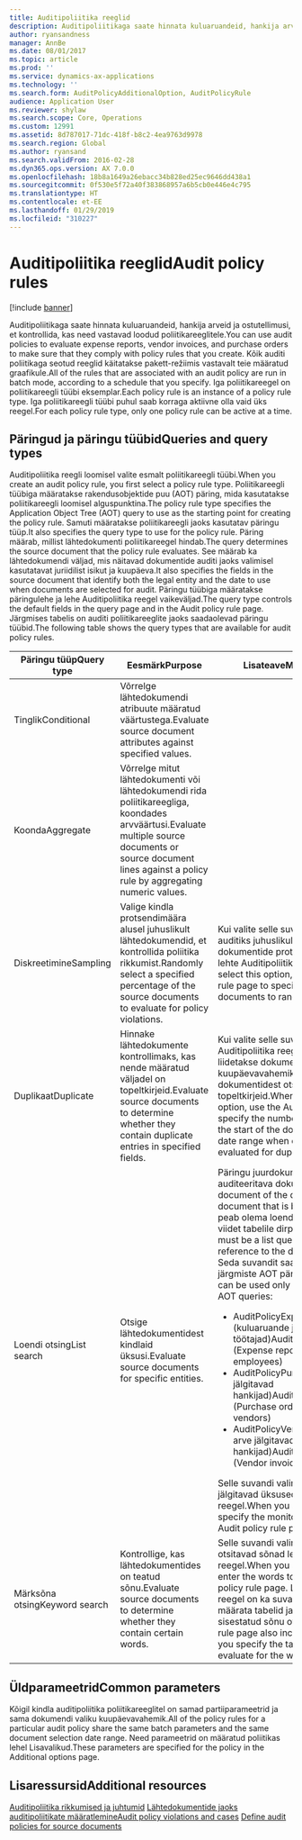```yaml
---
title: Auditipoliitika reeglid
description: Auditipoliitikaga saate hinnata kuluaruandeid, hankija arveid ja ostutellimusi, et kontrollida, kas need vastavad loodud poliitikareeglitele. Kõik auditi poliitikaga seotud reeglid käitatakse pakett-režiimis vastavalt teie määratud graafikule.  Iga poliitikareegel on poliitikareegli tüübi eksemplar. Iga poliitikareegli tüübi puhul saab korraga aktiivne olla vaid üks reegel.
author: ryansandness
manager: AnnBe
ms.date: 08/01/2017
ms.topic: article
ms.prod: ''
ms.service: dynamics-ax-applications
ms.technology: ''
ms.search.form: AuditPolicyAdditionalOption, AuditPolicyRule
audience: Application User
ms.reviewer: shylaw
ms.search.scope: Core, Operations
ms.custom: 12991
ms.assetid: 8d787017-71dc-418f-b8c2-4ea9763d9978
ms.search.region: Global
ms.author: ryansand
ms.search.validFrom: 2016-02-28
ms.dyn365.ops.version: AX 7.0.0
ms.openlocfilehash: 18b8a1649a26ebacc34b828ed25ec9646dd438a1
ms.sourcegitcommit: 0f530e5f72a40f383868957a6b5cb0e446e4c795
ms.translationtype: HT
ms.contentlocale: et-EE
ms.lasthandoff: 01/29/2019
ms.locfileid: "310227"
---
```

# <a name="audit-policy-rules"></a><span data-ttu-id="7633e-106">Auditipoliitika reeglid</span><span class="sxs-lookup"><span data-stu-id="7633e-106">Audit policy rules</span></span>

[!include [banner](../includes/banner.md)]

<span data-ttu-id="7633e-107">Auditipoliitikaga saate hinnata kuluaruandeid, hankija arveid ja ostutellimusi, et kontrollida, kas need vastavad loodud poliitikareeglitele.</span><span class="sxs-lookup"><span data-stu-id="7633e-107">You can use audit policies to evaluate expense reports, vendor invoices, and purchase orders to make sure that they comply with policy rules that you create.</span></span> <span data-ttu-id="7633e-108">Kõik auditi poliitikaga seotud reeglid käitatakse pakett-režiimis vastavalt teie määratud graafikule.</span><span class="sxs-lookup"><span data-stu-id="7633e-108">All of the rules that are associated with an audit policy are run in batch mode, according to a schedule that you specify.</span></span>  <span data-ttu-id="7633e-109">Iga poliitikareegel on poliitikareegli tüübi eksemplar.</span><span class="sxs-lookup"><span data-stu-id="7633e-109">Each policy rule is an instance of a policy rule type.</span></span> <span data-ttu-id="7633e-110">Iga poliitikareegli tüübi puhul saab korraga aktiivne olla vaid üks reegel.</span><span class="sxs-lookup"><span data-stu-id="7633e-110">For each policy rule type, only one policy rule can be active at a time.</span></span> 

<a name="queries-and-query-types"></a><span data-ttu-id="7633e-111">Päringud ja päringu tüübid</span><span class="sxs-lookup"><span data-stu-id="7633e-111">Queries and query types</span></span>
-----------------------

<span data-ttu-id="7633e-112">Auditipoliitika reegli loomisel valite esmalt poliitikareegli tüübi.</span><span class="sxs-lookup"><span data-stu-id="7633e-112">When you create an audit policy rule, you first select a policy rule type.</span></span> <span data-ttu-id="7633e-113">Poliitikareegli tüübiga määratakse rakendusobjektide puu (AOT) päring, mida kasutatakse poliitikareegli loomisel alguspunktina.</span><span class="sxs-lookup"><span data-stu-id="7633e-113">The policy rule type specifies the Application Object Tree (AOT) query to use as the starting point for creating the policy rule.</span></span> <span data-ttu-id="7633e-114">Samuti määratakse poliitikareegli jaoks kasutatav päringu tüüp.</span><span class="sxs-lookup"><span data-stu-id="7633e-114">It also specifies the query type to use for the policy rule.</span></span> <span data-ttu-id="7633e-115">Päring määrab, millist lähtedokumenti poliitikareegel hindab.</span><span class="sxs-lookup"><span data-stu-id="7633e-115">The query determines the source document that the policy rule evaluates.</span></span> <span data-ttu-id="7633e-116">See määrab ka lähtedokumendi väljad, mis näitavad dokumentide auditi jaoks valimisel kasutatavat juriidilist isikut ja kuupäeva.</span><span class="sxs-lookup"><span data-stu-id="7633e-116">It also specifies the fields in the source document that identify both the legal entity and the date to use when documents are selected for audit.</span></span> <span data-ttu-id="7633e-117">Päringu tüübiga määratakse päringulehe ja lehe Auditipoliitika reegel vaikeväljad.</span><span class="sxs-lookup"><span data-stu-id="7633e-117">The query type controls the default fields in the query page and in the Audit policy rule page.</span></span> <span data-ttu-id="7633e-118">Järgmises tabelis on auditi poliitikareeglite jaoks saadaolevad päringu tüübid.</span><span class="sxs-lookup"><span data-stu-id="7633e-118">The following table shows the query types that are available for audit policy rules.</span></span>

<table>
<colgroup>
<col width="33%" />
<col width="33%" />
<col width="33%" />
</colgroup>
<thead>
<tr class="header">
<th><span data-ttu-id="7633e-119">Päringu tüüp</span><span class="sxs-lookup"><span data-stu-id="7633e-119">Query type</span></span></th>
<th><span data-ttu-id="7633e-120">Eesmärk</span><span class="sxs-lookup"><span data-stu-id="7633e-120">Purpose</span></span></th>
<th><span data-ttu-id="7633e-121">Lisateave</span><span class="sxs-lookup"><span data-stu-id="7633e-121">More information</span></span></th>
</tr>
</thead>
<tbody>
<tr class="odd">
<td><span data-ttu-id="7633e-122">Tinglik</span><span class="sxs-lookup"><span data-stu-id="7633e-122">Conditional</span></span></td>
<td><span data-ttu-id="7633e-123">Võrrelge lähtedokumendi atribuute määratud väärtustega.</span><span class="sxs-lookup"><span data-stu-id="7633e-123">Evaluate source document attributes against specified values.</span></span></td>
<td></td>
</tr>
<tr class="even">
<td><span data-ttu-id="7633e-124">Koonda</span><span class="sxs-lookup"><span data-stu-id="7633e-124">Aggregate</span></span></td>
<td><span data-ttu-id="7633e-125">Võrrelge mitut lähtedokumenti või lähtedokumendi rida poliitikareegliga, koondades arvväärtusi.</span><span class="sxs-lookup"><span data-stu-id="7633e-125">Evaluate multiple source documents or source document lines against a policy rule by aggregating numeric values.</span></span></td>
<td></td>
</tr>
<tr class="odd">
<td><span data-ttu-id="7633e-126">Diskreetimine</span><span class="sxs-lookup"><span data-stu-id="7633e-126">Sampling</span></span></td>
<td><span data-ttu-id="7633e-127">Valige kindla protsendimäära alusel juhuslikult lähtedokumendid, et kontrollida poliitika rikkumist.</span><span class="sxs-lookup"><span data-stu-id="7633e-127">Randomly select a specified percentage of the source documents to evaluate for policy violations.</span></span></td>
<td><span data-ttu-id="7633e-128">Kui valite selle suvandi, kasutage auditiks juhuslikult valitavate dokumentide protsendi määramiseks lehte Auditipoliitika reegel.</span><span class="sxs-lookup"><span data-stu-id="7633e-128">When you select this option, use the Audit policy rule page to specify the percentage of documents to randomly select for audit.</span></span></td>
</tr>
<tr class="even">
<td><span data-ttu-id="7633e-129">Duplikaat</span><span class="sxs-lookup"><span data-stu-id="7633e-129">Duplicate</span></span></td>
<td><span data-ttu-id="7633e-130">Hinnake lähtedokumente kontrollimaks, kas nende määratud väljadel on topeltkirjeid.</span><span class="sxs-lookup"><span data-stu-id="7633e-130">Evaluate source documents to determine whether they contain duplicate entries in specified fields.</span></span></td>
<td><span data-ttu-id="7633e-131">Kui valite selle suvandi, määrake lehel Auditipoliitika reegel päevade arv, mis liidetakse dokumentide valimise kuupäevavahemiku algusele, kui dokumentidest otsitakse topeltkirjeid.</span><span class="sxs-lookup"><span data-stu-id="7633e-131">When you select this option, use the Audit policy rule page to specify the number of days to add to the start of the document selection date range when documents are evaluated for duplicate entries.</span></span></td>
</tr>
<tr class="odd">
<td><span data-ttu-id="7633e-132">Loendi otsing</span><span class="sxs-lookup"><span data-stu-id="7633e-132">List search</span></span></td>
<td><span data-ttu-id="7633e-133">Otsige lähtedokumentidest kindlaid üksusi.</span><span class="sxs-lookup"><span data-stu-id="7633e-133">Evaluate source documents for specific entities.</span></span></td>
<td><span data-ttu-id="7633e-134">Päringu juurdokumendi määratleb auditeeritava dokumendi.</span><span class="sxs-lookup"><span data-stu-id="7633e-134">The root document of the query defines the document that is being audited.</span></span> <span data-ttu-id="7633e-135">Päring peab olema loendipäring, mis sisaldab viidet tabelile dirpartytable.</span><span class="sxs-lookup"><span data-stu-id="7633e-135">The query must be a list query that includes a reference to the dirpartytable table.</span></span> <span data-ttu-id="7633e-136">Seda suvandit saab kasutada ainult järgmiste AOT päringutega.</span><span class="sxs-lookup"><span data-stu-id="7633e-136">This option can be used only with the following AOT queries:</span></span>
<ul>
<li><span data-ttu-id="7633e-137"><span class="ui">AuditPolicyExpenseList</span> (kuluaruande jälgitavad töötajad)</span><span class="sxs-lookup"><span data-stu-id="7633e-137"><span class="ui">AuditPolicyExpenseList</span> (Expense report monitored employees)</span></span></li>
<li><span data-ttu-id="7633e-138"><span class="ui">AuditPolicyPurchList</span> (ostutellimuse jälgitavad hankijad)</span><span class="sxs-lookup"><span data-stu-id="7633e-138"><span class="ui">AuditPolicyPurchList</span> (Purchase order monitored vendors)</span></span></li>
<li><span data-ttu-id="7633e-139"><span class="ui">AuditPolicyVendInvoiceList</span> (hankija arve jälgitavad hankijad)</span><span class="sxs-lookup"><span data-stu-id="7633e-139"><span class="ui">AuditPolicyVendInvoiceList</span> (Vendor invoice monitored vendors)</span></span></li>
</ul>
<span data-ttu-id="7633e-140">Selle suvandi valimisel määrake jälgitavad üksused lehel Auditipoliitika reegel.</span><span class="sxs-lookup"><span data-stu-id="7633e-140">When you select this option, specify the monitored entities in the Audit policy rule page.</span></span></td>
</tr>
<tr class="even">
<td><span data-ttu-id="7633e-141">Märksõna otsing</span><span class="sxs-lookup"><span data-stu-id="7633e-141">Keyword search</span></span></td>
<td><span data-ttu-id="7633e-142">Kontrollige, kas lähtedokumentides on teatud sõnu.</span><span class="sxs-lookup"><span data-stu-id="7633e-142">Evaluate source documents to determine whether they contain certain words.</span></span></td>
<td><span data-ttu-id="7633e-143">Selle suvandi valimisel sisestage otsitavad sõnad lehel Auditipoliitika reegel.</span><span class="sxs-lookup"><span data-stu-id="7633e-143">When you select this option, enter the words to look for in the Audit policy rule page.</span></span> <span data-ttu-id="7633e-144">Lehel Auditipoliitika reegel on ka suvandid, millega saate määrata tabelid ja väljad, millest sisestatud sõnu otsida.</span><span class="sxs-lookup"><span data-stu-id="7633e-144">The Audit policy rule page also includes options that let you specify the tables and fields to evaluate for the words you entered.</span></span></td>
</tr>
</tbody>
</table>

## <a name="common-parameters"></a><span data-ttu-id="7633e-145">Üldparameetrid</span><span class="sxs-lookup"><span data-stu-id="7633e-145">Common parameters</span></span>
<span data-ttu-id="7633e-146">Kõigil kindla auditipoliitika poliitikareeglitel on samad partiiparameetrid ja sama dokumendi valiku kuupäevavahemik.</span><span class="sxs-lookup"><span data-stu-id="7633e-146">All of the policy rules for a particular audit policy share the same batch parameters and the same document selection date range.</span></span> <span data-ttu-id="7633e-147">Need parameetrid on määratud poliitikas lehel Lisavalikud.</span><span class="sxs-lookup"><span data-stu-id="7633e-147">These parameters are specified for the policy in the Additional options page.</span></span>



<a name="additional-resources"></a><span data-ttu-id="7633e-148">Lisaressursid</span><span class="sxs-lookup"><span data-stu-id="7633e-148">Additional resources</span></span>
--------

<span data-ttu-id="7633e-149">[Auditipoliitika rikkumised ja juhtumid](audit-policy-violations-cases.md)
[Lähtedokumentide jaoks auditipoliitikate määratlemine](tasks/define-audit-policies-source-documents.md)</span><span class="sxs-lookup"><span data-stu-id="7633e-149">[Audit policy violations and cases](audit-policy-violations-cases.md)
[Define audit policies for source documents](tasks/define-audit-policies-source-documents.md)</span></span>


